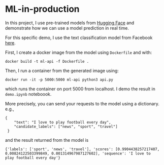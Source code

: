 # ML-in-production

In this project, I use pre-trained models from [Hugging Face](https://huggingface.co/) and demonstrate how we can use a model prediction in real time. 

For this specific demo, I use the text classification model from Facebook [here](https://huggingface.co/facebook/bart-large-mnli). 

First, I create a docker image from the model using ```Dockerfile``` and with:

```
docker build -t ml-api -f Dockerfile .
```

Then, I run a container from the generated image using:

```
docker run -it -p 5000:5000 ml-api python3 api.py
```
which runs the container on port 5000 from localhost. I demo the result in ```demo.ipynb``` noteboook.

More precisely, you can send your requests to the model using a dictionary. e.g., 

```
{
    "text": "I love to play football every day",
    "candidate_labels": ["news", "sport", "travel"]
 }
```

and the result returned from the model is

```
{'labels': ['sport', 'news', 'travel'], 'scores': [0.9904438257217407, 0.00824122503399849, 0.001314967987127602], 'sequence': 'I love to play football every day'}
```


